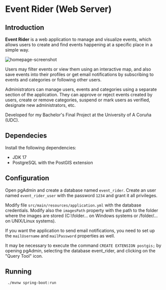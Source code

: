 # Event Rider (Web Server)

## Introduction
**Event Rider** is a web application to manage and visualize events, which allows
users to create and find events happening at a specific place in a simple way.

![homepage-screenshot](https://github.com/cristiancfm/tfg-rest/assets/72354794/9718c617-40c9-43a5-8724-239cad2332a3)

Users may filter events or view them using an interactive map, and also save events
into their profiles or get email notifications by subscribing to events and categories or
following other users.

Administrators can manage users, events and categories using a separate section of the
application. They can approve or reject events created by users, create or remove
categories, suspend or mark users as verified, designate new administrators, etc.

Developed for my Bachelor's Final Project at the University of A Coruña (UDC).

## Dependecies
Install the following dependencies:
- JDK 17
- PostgreSQL with the PostGIS extension

## Configuration
Open pgAdmin and create a database named `event_rider`.
Create an user named `event_rider_user` with the password `1234` and grant it all privileges.

Modify file `src/main/resources/application.yml` with the database credentials. Modify also
the `imagesPath` property with the path to the folder where the images are stored 
(C:\folder\... on Windows systems or /folder/... on UNIX/Linux systems). 

If you want the application to send email notifications, you need to set up the `mailUsername`
and `mailPassword` properties as well.

It may be necessary to execute the command `CREATE EXTENSION postgis;` by opening pgAdmin, 
selecting the database event_rider, and clicking on the "Query Tool" icon.

## Running

```
 ./mvnw spring-boot:run
```
